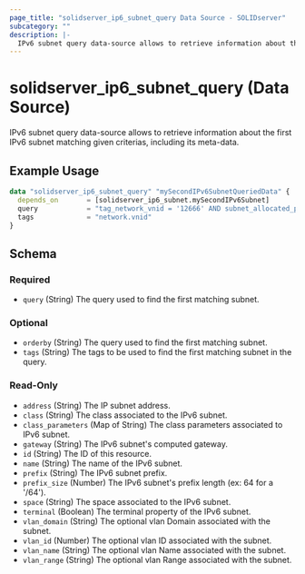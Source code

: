 ```yaml
---
page_title: "solidserver_ip6_subnet_query Data Source - SOLIDserver"
subcategory: ""
description: |-
  IPv6 subnet query data-source allows to retrieve information about the first IPv6 subnet matching given criterias, including its meta-data.
---
```


# solidserver_ip6_subnet_query (Data Source)

IPv6 subnet query data-source allows to retrieve information about the first IPv6 subnet matching given criterias, including its meta-data.

## Example Usage

```terraform
data "solidserver_ip6_subnet_query" "mySecondIPv6SubnetQueriedData" {
  depends_on       = [solidserver_ip6_subnet.mySecondIPv6Subnet]
  query            = "tag_network_vnid = '12666' AND subnet_allocated_percent < '90.0'"
  tags             = "network.vnid"
}
```
<!-- schema generated by tfplugindocs -->
## Schema

### Required

- `query` (String) The query used to find the first matching subnet.

### Optional

- `orderby` (String) The query used to find the first matching subnet.
- `tags` (String) The tags to be used to find the first matching subnet in the query.

### Read-Only

- `address` (String) The IP subnet address.
- `class` (String) The class associated to the IPv6 subnet.
- `class_parameters` (Map of String) The class parameters associated to IPv6 subnet.
- `gateway` (String) The  IPv6 subnet's computed gateway.
- `id` (String) The ID of this resource.
- `name` (String) The name of the IPv6 subnet.
- `prefix` (String) The IPv6 subnet prefix.
- `prefix_size` (Number) The IPv6 subnet's prefix length (ex: 64 for a '/64').
- `space` (String) The space associated to the IPv6 subnet.
- `terminal` (Boolean) The terminal property of the IPv6 subnet.
- `vlan_domain` (String) The optional vlan Domain associated with the subnet.
- `vlan_id` (Number) The optional vlan ID associated with the subnet.
- `vlan_name` (String) The optional vlan Name associated with the subnet.
- `vlan_range` (String) The optional vlan Range associated with the subnet.

